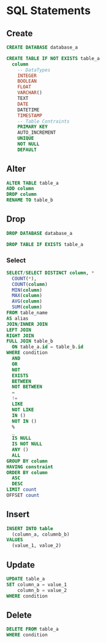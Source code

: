 # SQL Statements

## Create

```sql
CREATE DATABASE database_a
```

```sql
CREATE TABLE IF NOT EXISTS table_a
  column 
    -- DataTypes
    INTEGER
    BOOLEAN
    FLOAT
    VARCHAR()
    TEXT
    DATE
    DATETIME
    TIMESTAMP	
    -- Table Contraints
    PRIMARY KEY
    AUTO_INCREMENT
    UNIQUE
    NOT NULL
    DEFAULT

```

## Alter

```sql
ALTER TABLE table_a
ADD column
DROP column
RENAME TO table_b
```

## Drop

```sql
DROP DATABASE database_a
```

```sql
DROP TABLE IF EXISTS table_a
```

### Select

```sql
SELECT/SELECT DISTINCT column, *
  COUNT(*),
  COUNT(column)
  MIN(column)
  MAX(column)
  AVG(column)
  SUM(column)
FROM table_name
AS alias
JOIN/INNER JOIN 
LEFT JOIN
RIGHT JOIN
FULL JOIN table_b
  ON table_a.id = table_b.id
WHERE condition
  AND
  OR
  NOT
  EXISTS
  BETWEEN
  NOT BETWEEN
  =
  !=
  LIKE
  NOT LIKE
  IN ()
  NOT IN ()
  %
  _
  IS NULL
  IS NOT NULL
  ANY ()
  ALL
GROUP BY column
HAVING constraint
ORDER BY column
  ASC
  DESC
LIMIT count
OFFSET count
```

## Insert

```sql
INSERT INTO table
  (column_a, columnb_b)
VALUES 
  (value_1, value_2)
```

## Update

```sql
UPDATE table_a
SET column_a = value_1
    column_b = value_2
WHERE condition
```

## Delete

```sql
DELETE FROM table_a
WHERE condition
```
